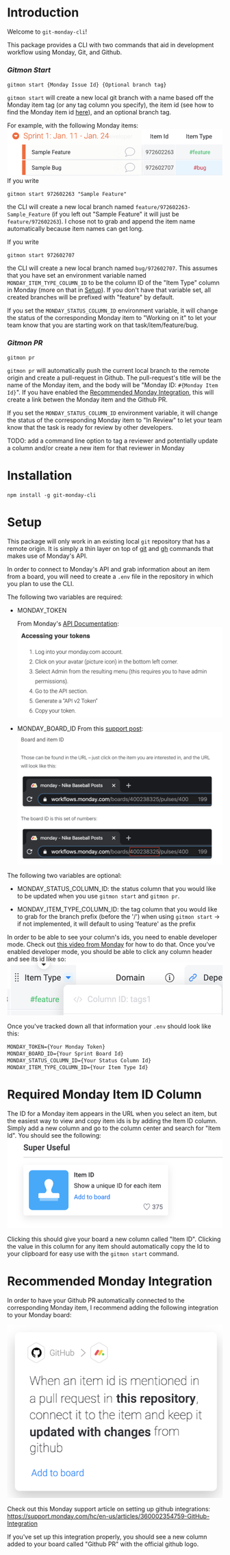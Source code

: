 # Introduction

Welcome to `git-monday-cli`!

This package provides a CLI with two commands that aid in development workflow using Monday, Git, and Github.

### _Gitmon Start_

```
gitmon start {Monday Issue Id} {Optional branch tag}
```

`gitmon start` will create a new local git branch with a name based off the Monday item tag (or any tag column you specify), the item id (see how to find the Monday item id [here](#required-monday-item-id-column)), and an optional branch tag.

For example, with the following Monday items:
![sample-monday-issues](images/monday_sample_items.png)
If you write

```
gitmon start 972602263 "Sample Feature"
```

the CLI will create a new local branch named `feature/972602263-Sample_Feature` (if you left out "Sample Feature" it will just be `feature/972602263`). I chose not to grab and append the item name automatically because item names can get long.

If you write

```
gitmon start 972602707
```

the CLI will create a new local branch named `bug/972602707`. This assumes that you have set an environment variable named `MONDAY_ITEM_TYPE_COLUMN_ID` to be the column ID of the "Item Type" column in Monday (more on that in [Setup](#setup)). If you don't have that variable set, all created branches will be prefixed with "feature" by default.

If you set the `MONDAY_STATUS_COLUMN_ID` environment variable, it will change the status of the corresponding Monday item to "Working on it" to let your team know that you are starting work on that task/item/feature/bug.

### _Gitmon PR_

```
gitmon pr
```

`gitmon pr` will automatically push the current local branch to the remote origin and create a pull-request in Github. The pull-request's title will be the name of the Monday item, and the body will be "Monday ID: `#{Monday Item Id}`". If you have enabled the [Recommended Monday Integration](#recommended-monday-integrations), this will create a link betwen the Monday item and the Github PR.

If you set the `MONDAY_STATUS_COLUMN_ID` environment variable, it will change the status of the corresponding Monday item to "In Review" to let your team know that the task is ready for review by other developers.

TODO: add a command line option to tag a reviewer and potentially update a column and/or create a new item for that reviewer in Monday

# Installation

`npm install -g git-monday-cli`

# Setup

This package will only work in an existing local `git` repository that has a remote origin. It is simply a thin layer on top of [git](https://git-scm.com/) and [gh](https://github.com/cli/cli) commands that makes use of Monday's API.

In order to connect to Monday's API and grab information about an item from a board, you will need to create a `.env` file in the repository in which you plan to use the CLI.

The following two variables are required:

- MONDAY_TOKEN

  From Monday's [API Documentation](https://monday.com/developers/v2#authentication-section):
  ![monday-token-info](images/monday_api_token.png)

- MONDAY_BOARD_ID
  From this [support post](https://support.monday.com/hc/en-us/articles/360000225709-Where-to-find-board-item-and-column-IDs):
  ![monday-board-id](images/monday_board_id.png)

The following two variables are optional:

- MONDAY_STATUS_COLUMN_ID: the status column that you would like to be updated when you use `gitmon start` and `gitmon pr`.

- MONDAY_ITEM_TYPE_COLUMN_ID: the tag column that you would like to grab for the branch prefix (before the '/') when using `gitmon start` -> if not implemented, it will default to using 'feature' as the prefix

In order to be able to see your column's ids, you need to enable developer mode. Check out [this video from Monday](https://monday.com/developers/v2#introduction-section-how-to-get-started-developer-mode) for how to do that. Once you've enabled developer mode, you should be able to click any column header and see its id like so:
![monday-column-id](images/monday_column_id.png)

Once you've tracked down all that information your `.env` should look like this:

```
MONDAY_TOKEN={Your Monday Token}
MONDAY_BOARD_ID={Your Sprint Board Id}
MONDAY_STATUS_COLUMN_ID={Your Status Column Id}
MONDAY_ITEM_TYPE_COLUMN_ID={Your Item Type Id}
```

# Required Monday Item ID Column

The ID for a Monday item appears in the URL when you select an item, but the easiest way to view and copy item ids is by adding the Item ID column. Simply add a new column and go to the column center and search for "Item Id". You should see the following:
![monday-item-id](images/monday_item_id.png)

Clicking this should give your board a new column called "Item ID". Clicking the value in this column for any item should automatically copy the Id to your clipboard for easy use with the `gitmon start` command.

# Recommended Monday Integration

In order to have your Github PR automatically connected to the corresponding Monday item, I recommend adding the following integration to your Monday board:

![recommended-monday-integration](images/recommended_monday_integration.png)

Check out this Monday support article on setting up github integrations: https://support.monday.com/hc/en-us/articles/360002354759-GitHub-Integration

If you've set up this integration properly, you should see a new column added to your board called "Github PR" with the official github logo.
